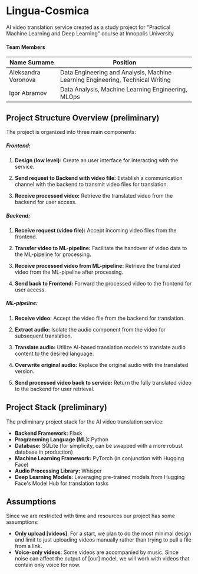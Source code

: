 # Lingua-Cosmica
AI video translation service created as a study project for "Practical Machine Learning and Deep Learning" course at Innopolis University

#### Team Members
| Name Surname       | Position                                          |
|---------------------|--------------------------------------------------|
| Aleksandra Voronova | Data Engineering and Analysis, Machine Learning Engineering, Technical Writing |
| Igor Abramov        | Data Analysis, Machine Learning Engineering, MLOps |

## Project Structure Overview (preliminary)

The project is organized into three main components:

##### Frontend:
1. **Design (low level):** Create an user interface for interacting with the service.

2. **Send request to Backend with video file:** Establish a communication channel with the backend to transmit video files for translation.

3. **Receive processed video:** Retrieve the translated video from the backend for user access.

##### Backend:
1. **Receive request (video file):** Accept incoming video files from the frontend.

2. **Transfer video to ML-pipeline:** Facilitate the handover of video data to the ML-pipeline for processing.

3. **Receive processed video from ML-pipeline:** Retrieve the translated video from the ML-pipeline after processing.

4. **Send back to Frontend:** Forward the processed video to the frontend for user access.

##### ML-pipeline:
1. **Receive video:** Accept the video file from the backend for translation.

2. **Extract audio:** Isolate the audio component from the video for subsequent translation.

3. **Translate audio:** Utilize AI-based translation models to translate audio content to the desired language.

4. **Overwrite original audio:** Replace the original audio with the translated version.

5. **Send processed video back to service:** Return the fully translated video to the backend for user retrieval.

## Project Stack (preliminary)

The preliminary project stack for the AI video translation service:

- **Backend Framework:** Flask
- **Programming Language (ML):** Python
- **Database:** SQLite (for simplicity, can be swapped with a more robust database in production)
- **Machine Learning Framework:** PyTorch (in conjunction with Hugging Face)
- **Audio Processing Library:** Whisper
- **Deep Learning Models:** Leveraging pre-trained models from Hugging Face's Model Hub for translation tasks

## Assumptions

Since we are restricted with time and resources our project has some assumptions:

- **Only upload [videos]**: For a start, we plan to do the most minimal design and limit to just uploading videos manually rather than trying to pull a file from a link.
- **Voice-only videos**: Some videos are accompanied by music. Since noise can affect the output of [our] model, we will work with videos that contain only voice for now.
